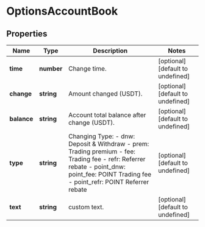 # OptionsAccountBook

## Properties

Name | Type | Description | Notes
------------ | ------------- | ------------- | -------------
**time** | **number** | Change time. | [optional] [default to undefined]
**change** | **string** | Amount changed (USDT). | [optional] [default to undefined]
**balance** | **string** | Account total balance after change (USDT). | [optional] [default to undefined]
**type** | **string** | Changing Type: - dnw: Deposit &amp; Withdraw - prem: Trading premium - fee: Trading fee - refr: Referrer rebate - point_dnw: point_fee: POINT Trading fee - point_refr: POINT Referrer rebate | [optional] [default to undefined]
**text** | **string** | custom text. | [optional] [default to undefined]

